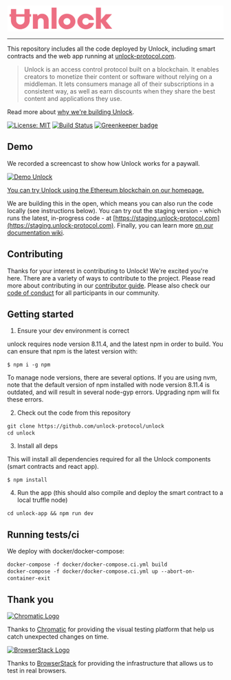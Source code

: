 ![Unlock](https://raw.githubusercontent.com/unlock-protocol/unlock/master/unlock-app/src/static/images/unlock-word-mark.png)

---

This repository includes all the code deployed by Unlock, including smart contracts and the web app running at [unlock-protocol.com](https://unlock-protocol.com).

> Unlock is an access control protocol built on a blockchain. It enables creators to monetize their content or software without relying on a middleman. It lets consumers manage all of their subscriptions in a consistent way, as well as earn discounts when they share the best content and applications they use.

Read more about [why we're building Unlock](https://medium.com/unlock-protocol/its-time-to-unlock-the-web-b98e9b94add1).

[![License: MIT](https://img.shields.io/badge/License-MIT-yellow.svg)](https://opensource.org/licenses/MIT) [![Build Status](https://circleci.com/gh/unlock-protocol/unlock.svg?style=svg)](https://circleci.com/gh/unlock-protocol/unlock) [![Greenkeeper badge](https://badges.greenkeeper.io/unlock-protocol/unlock.svg)](https://greenkeeper.io/)

## Demo

We recorded a screencast to show how Unlock works for a paywall.

[![Demo Unlock](https://img.youtube.com/vi/B1OVnU2Rw8A/0.jpg)](https://www.youtube.com/watch?v=B1OVnU2Rw8A)

[You can try Unlock using the Ethereum blockchain on our homepage.](https://unlock-protocol.com/)

We are building this in the open, which means you can also run the code locally (see instructions below).
You can try out the staging version - which runs the latest, in-progress code - at [https://staging.unlock-protocol.com](https://staging.unlock-protocol.com).
Finally, you can learn more [on our documentation wiki](https://github.com/unlock-protocol/unlock/wiki).

## Contributing

Thanks for your interest in contributing to Unlock! We're excited you're here. There are a variety of ways to contribute to the project.
Please read more about contributing in our [contributor guide](https://github.com/unlock-protocol/unlock/blob/master/CONTRIBUTING.md). Please also check our [code of conduct](https://github.com/unlock-protocol/unlock/blob/master/CODE_OF_CONDUCT.md) for all participants in our community.

## Getting started

1. Ensure your dev environment is correct

unlock requires node version 8.11.4, and the latest npm in order to build. You can ensure that npm is the latest version with:

```
$ npm i -g npm
```

To manage node versions, there are several options. If you are using nvm, note that the default version of npm installed with
node version 8.11.4 is outdated, and will result in several node-gyp errors. Upgrading npm will fix these errors.

2. Check out the code from this repository

```
git clone https://github.com/unlock-protocol/unlock
cd unlock
```

3. Install all deps

This will install all dependencies required for all the Unlock components (smart contracts and react app).

```
$ npm install
```

4. Run the app (this should also compile and deploy the smart contract to a local truffle node)

```
cd unlock-app && npm run dev
```

## Running tests/ci

We deploy with docker/docker-compose:

```
docker-compose -f docker/docker-compose.ci.yml build
docker-compose -f docker/docker-compose.ci.yml up --abort-on-container-exit
```

## Thank you

[<img src="https://cdn-images-1.medium.com/letterbox/147/36/50/50/1*oHHjTjInDOBxIuYHDY2gFA.png?source=logoAvatar-d7276495b101---37816ec27d7a" alt="Chromatic Logo" width="120"/>](https://www.chromaticqa.com/)

Thanks to [Chromatic](https://www.chromaticqa.com/) for providing the visual testing platform that help us catch unexpected changes on time.

[<img src="https://user-images.githubusercontent.com/624104/52508260-d0daa180-2ba8-11e9-970c-3ef9596f6b4e.png" alt="BrowserStack Logo" width="120">](https://www.browserstack.com/)

Thanks to [BrowserStack](https://www.browserstack.com/) for providing the infrastructure that allows us to test in real browsers.
